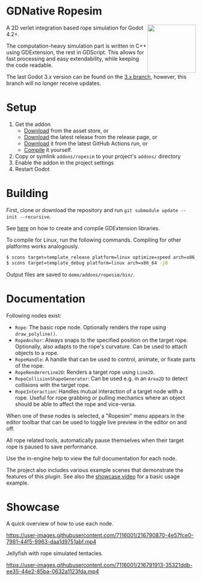 # GDNative Ropesim

<img src="https://github.com/mphe/GDNative-Ropesim/assets/7116001/272f4f65-cb79-4798-97ba-f0d43589caef" width=128px align="right"/>

A 2D verlet integration based rope simulation for Godot 4.2+.

The computation-heavy simulation part is written in C++ using GDExtension, the rest in GDScript. This allows for fast processing and easy extendability, while keeping the code readable.

The last Godot 3.x version can be found on the [3.x branch](https://github.com/mphe/GDNative-Ropesim/tree/3.x), however, this branch will no longer receive updates.

# Setup

1. Get the addon
    * [Download](https://godotengine.org/asset-library/asset/2334) from the asset store, or
    * [Download](https://github.com/mphe/GDNative-Ropesim/releases/latest) the latest release from the release page, or
    * [Download](https://github.com/mphe/GDNative-Ropesim/actions) it from the latest GitHub Actions run, or
    * [Compile](#building) it yourself.
2. Copy or symlink `addons/ropesim` to your project's `addons/` directory
3. Enable the addon in the project settings
4. Restart Godot

# Building

First, clone or download the repository and run `git submodule update --init --recursive`.

See [here](https://docs.godotengine.org/en/latest/tutorials/scripting/gdextension/gdextension_cpp_example.html#doc-gdextension-cpp-example) on how to create and compile GDExtension libraries.

To compile for Linux, run the following commands.
Compiling for other platforms works analogously.

```sh
$ scons target=template_release platform=linux optimize=speed arch=x86_64 -j8
$ scons target=template_debug platform=linux arch=x86_64 -j8
```

Output files are saved to `demo/addons/ropesim/bin/`.

# Documentation

Following nodes exist:
* `Rope`: The basic rope node. Optionally renders the rope using `draw_polyline()`.
* `RopeAnchor`: Always snaps to the specified position on the target rope. Optionally, also adapts to the rope's curvature. Can be used to attach objects to a rope.
* `RopeHandle`: A handle that can be used to control, animate, or fixate parts of the rope.
* `RopeRendererLine2D`: Renders a target rope using `Line2D`.
* `RopeCollisionShapeGenerator`: Can be used e.g. in an `Area2D` to detect collisions with the target rope.
* `RopeInteraction`: Handles mutual interaction of a target node with a rope. Useful for rope grabbing or pulling mechanics where an object should be able to affect the rope and vice-versa.

When one of these nodes is selected, a "Ropesim" menu appears in the editor toolbar that can be used to toggle live preview in the editor on and off.

All rope related tools, automatically pause themselves when their target rope is paused to save performance.

Use the in-engine help to view the full documentation for each node.

The project also includes various example scenes that demonstrate the features of this plugin.
See also the [showcase video](#showcase) for a basic usage example.

# Showcase

A quick overview of how to use each node.

https://user-images.githubusercontent.com/7116001/216790870-4e57fce0-7981-44f5-9963-daa1d9751abf.mp4



Jellyfish with rope simulated tentacles.

https://user-images.githubusercontent.com/7116001/216791913-35321ddb-ee35-44e2-85ba-0632a1123fda.mp4
